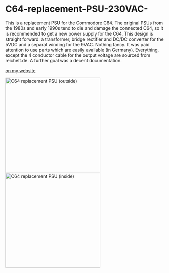 # C64-replacement-PSU-230VAC-
This is a replacement PSU for the Commodore C64. The original PSUs from the 1980s and early 1990s tend to die and damage the connected C64, so it is recommended to get a new power supply for the C64.
This design is straight forward: a transformer, bridge rectifier and DC/DC converter for the 5VDC and a separat winding for the 9VAC. Nothing fancy. It was paid attention to use parts which are easily available (in Germany). Everything, except the 4 conductor cable for the output voltage are sourced from reichelt.de.
A further goal was a decent documentation.

<a href="http://tech.guitarsite.de/cable_making.html">on my website</a>

<img src="https://github.com/svenpetersen1965/C64-replacement-PSU-230VAC-/blob/master/C64%20Replacement%20PSU%20(230V)/Rev.%202/pictures/1719_-_PSU_outside.JPG" width="300" alt="C64 replacement PSU (outside)">
      
<img src="https://github.com/svenpetersen1965/C64-replacement-PSU-230VAC-/blob/master/C64%20Replacement%20PSU%20(230V)/Rev.%202/pictures/1720_-_PSU_Inside.JPG" width="300" alt="C64 replacement PSU (inside)">
